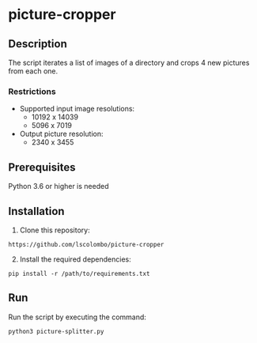 # picture-cropper
## Description 
The script iterates a list of images of a directory and crops 4 new pictures from each one.

### Restrictions
- Supported input image resolutions:
  - 10192 x 14039
  - 5096 x 7019
- Output picture resolution:
  - 2340 x 3455 
  
## Prerequisites
Python 3.6 or higher is needed

## Installation
1. Clone this repository:
```
https://github.com/lscolombo/picture-cropper
```
2. Install the required dependencies:
```
pip install -r /path/to/requirements.txt
```


## Run
Run the script by executing the command:

```
python3 picture-splitter.py
```
